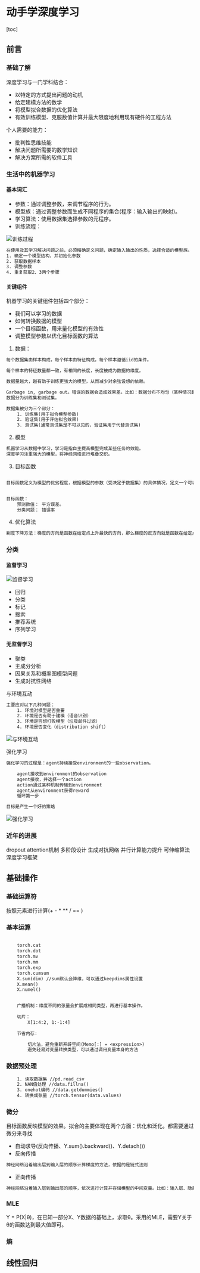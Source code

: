 # 动手学深度学习

[toc]

## 前言

### 基础了解

深度学习与一门学科结合：

+ 以特定的方式提出问题的动机
+ 给定建模方法的数学
+ 将模型拟合数据的优化算法
+ 有效训练模型、克服数值计算并最大限度地利用现有硬件的工程方法

个人需要的能力：

+ 批判性思维技能
+ 解决问题所需要的数学知识
+ 解决方案所需的软件工具

### 生活中的机器学习

#### 基本词汇

+ 参数：通过调整参数，来调节程序的行为。
+ 模型族：通过调整参数而生成不同程序的集合(程序：输入输出的映射)。
+ 学习算法：使用数据集选择参数的元程序。
+ 训练流程：

![训练过程](./.img/2022-01-15_01-16.png)

```txt
在使用及其学习解决问题之前，必须精确定义问题，确定输入输出的性质，选择合适的模型族。
1. 确定一个模型结构，并初始化参数
2. 获取数据样本
3. 调整参数
4. 重复获取2、3两个步骤
```


#### 关键组件

机器学习的关键组件包括四个部分：

+ 我们可以学习的数据
+ 如何转换数据的模型
+ 一个目标函数，用来量化模型的有效性
+ 调整模型参数以优化目标函数的算法

1. 数据：

```txt
每个数据集由样本构成，每个样本由特征构成。每个样本遵循iid的条件。

每个样本的特征数量都一致，有相同的长度，长度被成为数据的维度。

数据量越大，越有助于训练更强大的模型，从而减少对余弦设想的依赖。

Garbage in, garbage out。错误的数据会造成效果差。比如：数据分布不均匀（某种情况数据量少）；数据本身有偏见（数据本身就存在偏见，低质量）。
数据分为训练集和测试集。

数据集被分为三个部分：
    1. 训练集(用于拟合模型参数)
    2. 验证集(用于评估拟合效果)
    3. 测试集(通常测试集是不可以见的，验证集用于代替测试集)
```

2. 模型


```txt
机器学习从数据中学习，学习是指自主提高模型完成某些任务的效能。
深度学习注重强大的模型，将神经网络进行堆叠交织。
```

3. 目标函数

```txt

目标函数定义为模型的优劣程度，根据模型的参数（受决定于数据集）的具体情况，定义一个可以优化的目标函数，寻找到最佳的模型。


目标函数：
    预测数值： 平方误差。
    分类问题： 错误率
```

4. 优化算法

```txt
剃度下降方法：梯度的方向是函数在给定点上升最快的方向，那么梯度的反方向就是函数在给定点下降最快的方向
```
### 分类

#### 监督学习

![监督学习](./.img/2022-01-15_03-16.png)

+ 回归
+ 分类
+ 标记
+ 搜索
+ 推荐系统
+ 序列学习

#### 无监督学习

+ 聚类
+ 主成分分析
+ 因果关系和概率图模型问题
+ 生成对抗性网络

与环境互动

```txt
主要应对以下几种问题：
    1. 环境对模型是否重要
    2. 环境是否有助于建模（语音识别）
    3. 环境是否想打败模型（垃圾邮件过滤）
    4. 环境是否变化（distribution shift）
```

![与环境互动](./.img/2022-01-15_03-19.png)

强化学习


```txt
强化学习的过程是：agent持续接受environment的一些observation。

    agent接收到environment的observation
    agent接收，并选择一个action
    action通过某种机制传输到environment
    agent从environment获得reward
    循环第一步

目标是产生一个好的策略
```

![强化学习](./.img/2022-01-15_03-22.png)

### 近年的进展

dropout
attention机制
多阶段设计
生成对抗网络
并行计算能力提升
可伸缩算法
深度学习框架

## 基础操作

### 基础运算符

按照元素进行计算(+ - * ** / == )

### 基本运算

```txt

    torch.cat
    torch.dot
    torch.mv
    torch.mm
    torch.exp
    torch.cumsum
    X.sum(dim) //sum默认会降维，可以通过keepdims属性设置
    X.mean()
    X.numel()


    广播机制：维度不同的张量会扩展成相同类型，再进行基本操作。
    
    切片：
        X[1:4:2, 1:-1:4]
    
    节省内存:

        切片法，避免重新开辟空间(Memo[:] = <expression>)
        避免轻易对变量转换类型，可以通过调用变量本身的方法

```

### 数据预处理

```txt
    1. 读取数据集 //pd.read_csv
    2. NAN值处理 //data.fillna()
    3. onehot编码 //data.getdummies()
    4. 转换成张量 //torch.tensor(data.values)
```

### 微分

目标函数反映模型的效果。拟合的主要体现在两个方面：优化和泛化。都需要通过微分来寻找

+ 自动求导(反向传播、Y.sum().backward()、Y.detach())
+ 反向传播

```txt
神经网络沿着输出层到输入层的顺序计算梯度的方法，依据的是链式法则

```

+ 正向传播

```txt
神经网络沿着输入层到输出层的顺序，依次进行计算并存储模型的中间变量。比如：输入层、隐藏层、输出层、loss。
```

### MLE

Y = P(X|θ)，在已知一部分X、Y数据的基础上，求取θ。采用的MLE，需要Y关于θ的函数达到最大值即可。





### 熵

## 线性回归
